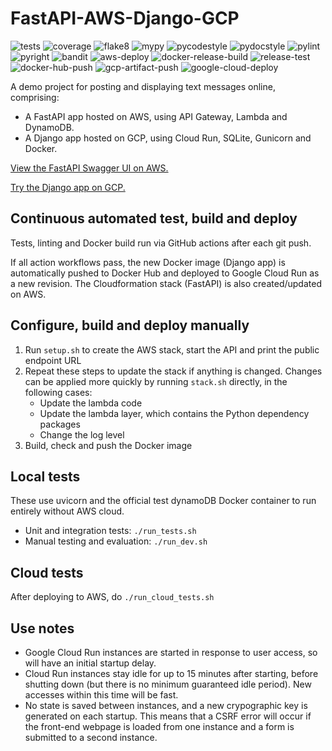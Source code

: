 # FastAPI-AWS-Django-GCP


![tests](https://github.com/e-mit/fastapi-aws-django-gcp/actions/workflows/tests.yml/badge.svg)
![coverage](https://img.shields.io/endpoint?url=https://gist.githubusercontent.com/e-mit/9df92671b4e2859b1e75cf762121b73f/raw/fastapi-aws-django-gcp.json)
![flake8](https://github.com/e-mit/fastapi-aws-django-gcp/actions/workflows/flake8.yml/badge.svg)
![mypy](https://github.com/e-mit/fastapi-aws-django-gcp/actions/workflows/mypy.yml/badge.svg)
![pycodestyle](https://github.com/e-mit/fastapi-aws-django-gcp/actions/workflows/pycodestyle.yml/badge.svg)
![pydocstyle](https://github.com/e-mit/fastapi-aws-django-gcp/actions/workflows/pydocstyle.yml/badge.svg)
![pylint](https://github.com/e-mit/fastapi-aws-django-gcp/actions/workflows/pylint.yml/badge.svg)
![pyright](https://github.com/e-mit/fastapi-aws-django-gcp/actions/workflows/pyright.yml/badge.svg)
![bandit](https://github.com/e-mit/fastapi-aws-django-gcp/actions/workflows/bandit.yml/badge.svg)
![aws-deploy](https://github.com/e-mit/fastapi-aws-django-gcp/actions/workflows/aws-deploy.yml/badge.svg)
![docker-release-build](https://github.com/e-mit/fastapi-aws-django-gcp/actions/workflows/docker-release-build.yml/badge.svg)
![release-test](https://github.com/e-mit/fastapi-aws-django-gcp/actions/workflows/release-test.yml/badge.svg)
![docker-hub-push](https://github.com/e-mit/fastapi-aws-django-gcp/actions/workflows/docker-hub-push.yml/badge.svg)
![gcp-artifact-push](https://github.com/e-mit/fastapi-aws-django-gcp/actions/workflows/gcp-artifact-push.yml/badge.svg)
![google-cloud-deploy](https://github.com/e-mit/fastapi-aws-django-gcp/actions/workflows/google-cloud-deploy.yml/badge.svg)


A demo project for posting and displaying text messages online, comprising:
- A FastAPI app hosted on AWS, using API Gateway, Lambda and DynamoDB.
- A Django app hosted on GCP, using Cloud Run, SQLite, Gunicorn and Docker.

[View the FastAPI Swagger UI on AWS.](https://peil328b55.execute-api.eu-west-2.amazonaws.com/docs)

[Try the Django app on GCP.](https://django-app-service-43e3cwelsq-ew.a.run.app/)


## Continuous automated test, build and deploy

Tests, linting and Docker build run via GitHub actions after each git push.

If all action workflows pass, the new Docker image (Django app) is automatically pushed to Docker Hub and deployed to Google Cloud Run as a new revision. The Cloudformation stack (FastAPI) is also created/updated on AWS.


## Configure, build and deploy manually

1. Run ```setup.sh``` to create the AWS stack, start the API and print the public endpoint URL
2. Repeat these steps to update the stack if anything is changed. Changes can be applied more quickly by running ```stack.sh``` directly, in the following cases:
    - Update the lambda code
    - Update the lambda layer, which contains the Python dependency packages
    - Change the log level
3. Build, check and push the Docker image


## Local tests

These use uvicorn and the official test dynamoDB Docker container to run entirely without AWS cloud.

- Unit and integration tests: ```./run_tests.sh```
- Manual testing and evaluation: ```./run_dev.sh```


## Cloud tests

After deploying to AWS, do ```./run_cloud_tests.sh```


## Use notes

- Google Cloud Run instances are started in response to user access, so will have an initial startup delay.
- Cloud Run instances stay idle for up to 15 minutes after starting, before shutting down (but there is no minimum guaranteed idle period). New accesses within this time will be fast.
- No state is saved between instances, and a new crypographic key is generated on each startup. This means that a CSRF error will occur if the front-end webpage is loaded from one instance and a form is submitted to a second instance.

